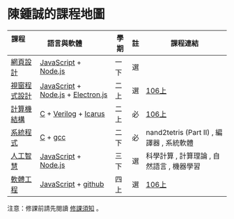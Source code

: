 # 陳鍾誠的課程地圖

課程             | 語言與軟體           | 學期 | 註 | 課程連結
-----------------|----------------------|------|----|-----------
[網頁設計](https://github.com/cccnqu/ccc/wiki/wd.md) | [JavaScript] + [Node.js] | 一下 | 選 | 
[視窗程式設計](https://github.com/cccnqu/ccc/wiki/wp.md) | [JavaScript] + [Node.js] + [Electron.js]  | 二上 | 選 | [106上](https://github.com/cccnqu/wp106a)
[計算機結構](https://github.com/cccnqu/ccc/wiki/co.md) | [C] + [Verilog] + [Icarus]  | 二上 | 必 | [106上](https://github.com/cccnqu/co106a)
[系統程式](https://github.com/cccnqu/ccc/wiki/sp.md) | [C] + [gcc] | 二下 | 必 | nand2tetris (Part II) , 編譯器 , 系統軟體
[人工智慧](https://github.com/cccnqu/ccc/wiki/ai.md) | [JavaScript] + [Node.js] | 三下 | 選 | 科學計算 , 計算理論 , 自然語言 , 機器學習
[軟體工程](https://github.com/cccnqu/ccc/wiki/se.md) | [JavaScript] + [github]  | 四上 | 選 | [106上](https://github.com/cccnqu/se106a)

注意：修課前請先閱讀 [修課須知](https://github.com/cccnqu/ccc/wiki/courseKnowhow.md) 。


[C]:https://github.com/cccnqu/ccc/wiki/c.md
[JavaScript]:https://github.com/cccnqu/ccc/wiki/js.md
[Node.js]:https://nodejs.org/
[Electron.js]:https://electron.atom.io/
[Blender]:https://www.blender.org/
[Krita]:https://krita.org/
[Natron]:https://natron.fr/
[R]:https://www.r-project.org/
[Verilog]:https://zh.wikipedia.org/wiki/Verilog
[Icarus]:http://iverilog.icarus.com/
[VisualStudio]:https://www.visualstudio.com/
[gcc]:https://zh.wikipedia.org/wiki/GCC
[github]:https://github.com/
